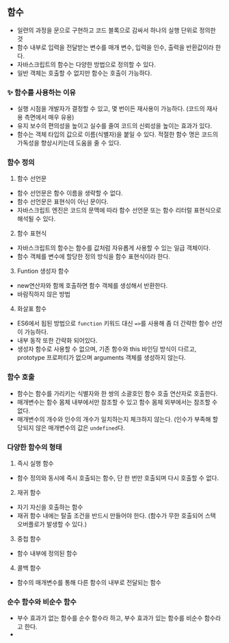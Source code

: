 ## 함수

- 일련의 과정을 문으로 구현하고 코드 블록으로 감싸서 하나의 실행 단위로 정의한 것
- 함수 내부로 입력을 전달받는 변수를 매개 변수, 입력을 인수, 출력을 반환값이라 한다.
- 자바스크립트의 함수는 다양한 방법으로 정의할 수 있다.
- 일반 객체는 호출할 수 없지만 함수는 호출이 가능하다.

### ✨ 함수를 사용하는 이유

- 실행 시점을 개발자가 결정할 수 있고, 몇 번이든 재사용이 가능하다. (코드의 재사용 측면에서 매우 유용)
- 유지 보수의 편의성을 높이고 실수를 줄여 코드의 신뢰성을 높이는 효과가 있다.
- 함수는 객체 타입의 값으로 이름(식별자)을 붙일 수 있다. 적절한 함수 명은 코드의 가독성을 향상시키는데 도움을 줄 수 있다.

### 함수 정의

1. 함수 선언문
  - 함수 선언문은 함수 이름을 생략할 수 없다.
  - 함수 선언문은 표현식이 아닌 문이다.
  - 자바스크립트 엔진은 코드의 문맥에 따라 함수 선언문 또는 함수 리터럴 표현식으로 해석될 수 있다.

2. 함수 표현식
  - 자바스크립트의 함수는 함수를 값처럼 자유롭게 사용할 수 있는 일급 객체이다.
  - 함수 객체를 변수에 할당한 정의 방식을 함수 표현식이라 한다.
    
3. Funtion 생성자 함수
  - new연산자와 함께 호출하면 함수 객체를 생성해서 반환한다.
  - 바람직하지 않은 방법
    
4. 화살표 함수
  - ES6에서 됩된 방법으로 `function` 키워드 대신 `=>`를 사용해 좀 더 간략한 함수 선언이 가능하다.
  - 내부 동작 또한 간략화 되어있다.
  - 생성자 함수로 사용할 수 없으며, 기존 함수와 this 바인딩 방식이 다르고, prototype 프로퍼티가 없으며 arguments 객체를 생성하지 않는다.

### 함수 호출

- 함수는 함수를 가리키는 식별자와 한 쌍의 소괄호인 함수 호출 연산자로 호출한다.
- 매개변수는 함수 몸체 내부에서만 참조할 수 있고 함수 몸체 외부에서는 참조할 수 없다.
- 매개변수의 개수와 인수의 개수가 일치하는지 체크하지 않는다. (인수가 부족해 할당되지 않은 매개변수의 값은 `undefined`다.

### 다양한 함수의 형태

1. 즉시 실행 함수
  - 함수 정의와 동시에 즉시 호출되는 함수, 단 한 번만 호출되며 다시 호출할 수 없다.
2. 재귀 함수
  - 자기 자신을 호출하는 함수
  - 재귀 함수 내에는 탈출 조건을 반드시 만들어야 한다. (함수가 무한 호출되어 스택 오버플로가 발생할 수 있다.)
3. 중첩 함수
  - 함수 내부에 정의된 함수
4. 콜백 함수
  - 함수의 매개변수를 통해 다른 함수의 내부로 전달되는 함수

### 순수 함수와 비순수 함수

- 부수 효과가 없는 함수를 순수 함수라 하고, 부수 효과가 있는 함수를 비순수 함수라고 한다.
- 
